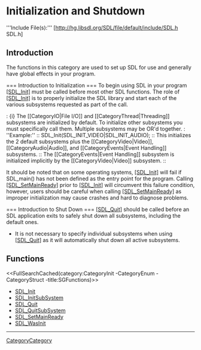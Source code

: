 # Initialization and Shutdown
'''Include File(s):''' [http://hg.libsdl.org/SDL/file/default/include/SDL.h SDL.h]


## Introduction
The functions in this category are used to set up SDL for use and generally have global effects in your program.

=== Introduction to Initialization ===
To begin using SDL in your program [[SDL_Init]]() must be called before most other SDL functions.  The role of [[SDL_Init]]() is to properly initialize the SDL library and start each of the various subsystems requested as part of the call.

: {i} The [[CategoryIO|File I/O]] and [[CategoryThread|Threading]] subsystems are initialized by default.  To initialize other subsystems you must specifically call them.  Multiple subsystems may be OR'd together.
: ''Example:''
:: <syntaxhighlight lang="c"> SDL_Init(SDL_INIT_VIDEO|SDL_INIT_AUDIO); </syntaxhighlight>
:: This initializes the 2 default subsystems plus the [[CategoryVideo|Video]], [[CategoryAudio|Audio]], and [[CategoryEvents|Event Handling]] subsystems.
:: The [[CategoryEvents|Event Handling]] subsystem is initialized implicitly by the [[CategoryVideo|Video]] subsystem.
::

It should be noted that on some operating systems, [[SDL_Init]]() will fail if SDL_main() has not been defined as the entry point for the program.  Calling [[SDL_SetMainReady]]() prior to [[SDL_Init]]() will circumvent this failure condition, however, users should be careful when calling [[SDL_SetMainReady]]() as improper initialization may cause crashes and hard to diagnose problems.

=== Introduction to Shut Down ===
[[SDL_Quit]]() should be called before an SDL application exits to safely shut down all subsystems, including the default ones.

* It is not necessary to specify individual subsystems when using [[SDL_Quit]]() as it will automatically shut down all active subsystems.

<!-- #Remove this line and the ## in front of the following if they become relevant to this category to activate them. -->
<!-- #== Enumerations == -->
<!-- #<<FullSearchCached(category:CategoryEnum CategoryInit -title:SGEnumerations)>> -->
<!-- #== Structures == -->
<!-- #<<FullSearchCached(category:CategoryStruct CategoryInit -title:SGStructures)>> -->
## Functions
<<FullSearchCached(category:CategoryInit -CategoryEnum -CategoryStruct -title:SGFunctions)>>

<!-- BEGIN CATEGORY LIST -->
- [SDL_Init](SDL_Init)
- [SDL_InitSubSystem](SDL_InitSubSystem)
- [SDL_Quit](SDL_Quit)
- [SDL_QuitSubSystem](SDL_QuitSubSystem)
- [SDL_SetMainReady](SDL_SetMainReady)
- [SDL_WasInit](SDL_WasInit)
<!-- END CATEGORY LIST -->

----
[CategoryCategory](CategoryCategory)

